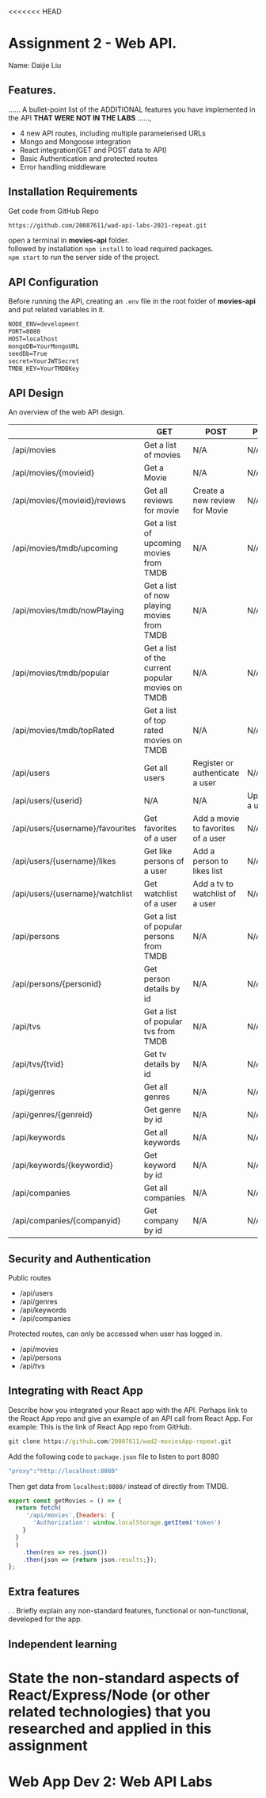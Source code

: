 <<<<<<< HEAD
# Assignment 2 - Web API.

Name: Daijie Liu

## Features.

...... A bullet-point list of the ADDITIONAL features you have implemented in the API **THAT WERE NOT IN THE LABS** ......,
 
 + 4 new API routes, including multiple parameterised URLs
 + Mongo and Mongoose integration
 + React integration(GET and POST data to API)
 + Basic Authentication and protected routes
 + Error handling middleware

## Installation Requirements
Get code from GitHub Repo
```bat
https://github.com/20087611/wad-api-labs-2021-repeat.git
```

open a terminal in __movies-api__ folder.  
followed by installation `npm install` to load required packages.  
`npm start` to run the server side of the project.  

## API Configuration
Before running the API, creating an ``.env`` file in the root folder of __movies-api__ and put related variables in it.
```bat
NODE_ENV=development
PORT=8080
HOST=localhost
mongoDB=YourMongoURL
seedDb=True
secret=YourJWTSecret
TMDB_KEY=YourTMDBKey
```

## API Design
An overview of the web API design. 

|  | GET | POST | PUT | DELETE |
| -- | -- | -- | -- | -- |
| /api/movies |Get a list of movies | N/A | N/A |
| /api/movies/{movieid} | Get a Movie | N/A | N/A | N/A |
| /api/movies/{movieid}/reviews | Get all reviews for movie | Create a new review for Movie | N/A | N/A |
| /api/movies/tmdb/upcoming | Get a list of upcoming movies from TMDB | N/A | N/A | N/A |
| /api/movies/tmdb/nowPlaying | Get a list of now playing movies from TMDB | N/A | N/A | N/A |
| /api/movies/tmdb/popular | Get a list of the current popular movies on TMDB | N/A | N/A | N/A |
| /api/movies/tmdb/topRated | Get a list of top rated movies on TMDB | N/A | N/A | N/A |
| /api/users | Get all users | Register or authenticate a user | N/A | N/A |
| /api/users/{userid} | N/A | N/A | Update a user | N/A |
| /api/users/{username}/favourites | Get favorites of a user | Add a movie to favorites of a user | N/A | N/A |
| /api/users/{username}/likes | Get like persons of a user | Add a person to likes list | N/A | N/A |
| /api/users/{username}/watchlist | Get watchlist of a user | Add a tv to watchlist of a user | N/A | N/A |
| /api/persons | Get a list of popular persons from TMDB | N/A | N/A | N/A |
| /api/persons/{personid} | Get person details by id | N/A | N/A | N/A |
| /api/tvs | Get a list of popular tvs from TMDB | N/A | N/A | N/A |
| /api/tvs/{tvid} | Get tv details by id | N/A | N/A | N/A |
| /api/genres | Get all genres | N/A | N/A | N/A |
| /api/genres/{genreid} | Get genre by id | N/A | N/A | N/A |
| /api/keywords | Get all keywords | N/A | N/A | N/A |
| /api/keywords/{keywordid} | Get keyword by id | N/A | N/A | N/A |
| /api/companies | Get all companies | N/A | N/A | N/A |
| /api/companies/{companyid} | Get company by id | N/A | N/A | N/A |

## Security and Authentication
Public routes
+ /api/users
+ /api/genres
+ /api/keywords
+ /api/companies

Protected routes, can only be accessed when user has logged in.
+ /api/movies
+ /api/persons
+ /api/tvs

## Integrating with React App

Describe how you integrated your React app with the API. Perhaps link to the React App repo and give an example of an API call from React App. For example: 
This is the link of React App repo from GitHub.  
```bat
git clone https://github.com/20087611/wad2-moviesApp-repeat.git
```
Add the following code to `package.json` file to listen to port 8080
```bat
"proxy":"http://localhost:8080"
```
Then get data from `localhost:8080/` instead of directly from TMDB.
~~~Javascript
export const getMovies = () => {
  return fetch(
     '/api/movies',{headers: {
       'Authorization': window.localStorage.getItem('token')
    }
  }
  )
    .then(res => res.json())
    .then(json => {return json.results;});
};

~~~

## Extra features

. . Briefly explain any non-standard features, functional or non-functional, developed for the app.  

## Independent learning

State the non-standard aspects of React/Express/Node (or other related technologies) that you researched and applied in this assignment
=======
# Web App Dev 2: Web API Labs
 
